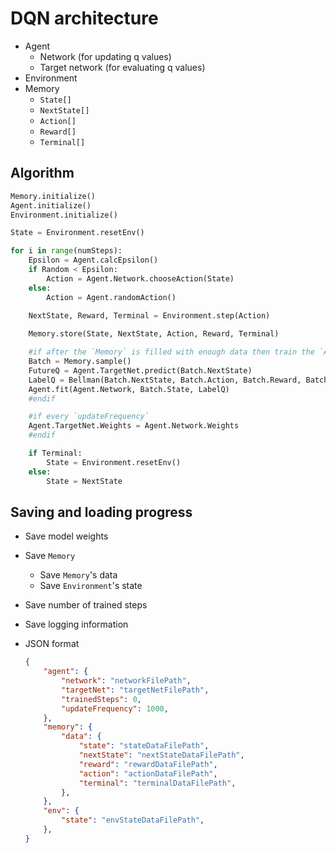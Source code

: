 # DQN architecture

- Agent
    - Network (for updating q values)
    - Target network (for evaluating q values)
- Environment
- Memory
    - `State[]`
    - `NextState[]`
    - `Action[]`
    - `Reward[]`
    - `Terminal[]`

## Algorithm

```py
Memory.initialize()
Agent.initialize()
Environment.initialize()

State = Environment.resetEnv()

for i in range(numSteps):
    Epsilon = Agent.calcEpsilon()
    if Random < Epsilon:
        Action = Agent.Network.chooseAction(State)
    else:
        Action = Agent.randomAction()
    
    NextState, Reward, Terminal = Environment.step(Action)

    Memory.store(State, NextState, Action, Reward, Terminal)

    #if after the `Memory` is filled with enough data then train the `Agent` every steps.
    Batch = Memory.sample()
    FutureQ = Agent.TargetNet.predict(Batch.NextState)
    LabelQ = Bellman(Batch.NextState, Batch.Action, Batch.Reward, Batch.Terminal, FutureQ)
    Agent.fit(Agent.Network, Batch.State, LabelQ)
    #endif

    #if every `updateFrequency`
    Agent.TargetNet.Weights = Agent.Network.Weights
    #endif

    if Terminal:
        State = Environment.resetEnv()
    else:
        State = NextState
```

## Saving and loading progress

- Save model weights
- Save `Memory`
    - Save `Memory`'s data
    - Save `Environment`'s state
- Save number of trained steps
- Save logging information
- JSON format

    ```json
    {
        "agent": {
            "network": "networkFilePath",
            "targetNet": "targetNetFilePath",
            "trainedSteps": 0,
            "updateFrequency": 1000,
        },
        "memory": {
            "data": {
                "state": "stateDataFilePath",
                "nextState": "nextStateDataFilePath",
                "reward": "rewardDataFilePath",
                "action": "actionDataFilePath",
                "terminal": "terminalDataFilePath",
            },
        },
        "env": {
            "state": "envStateDataFilePath",
        },
    }
    ```